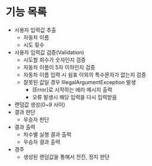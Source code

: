 # 기능 목록

- 사용자 입력값 추출
  - 자동차 이름
  - 시도 횟수
- 사용자 입력값 검증(Validation)
  - 시도할 회수가 숫자인지 검증
  - 자동차 이름이 5자 이하인지 검증
  - 자동차 이름 입력 시 쉼표 이외의 특수문자가 없는지 검증
  - 잘못된 값일 경우 IllegalArgumentException 발생
    - [Error]로 시작하는 에러 메시지 출력
    - 오류 발생시 해당 입력을 다시 입력받음
- 랜덤값 생성(0~9 사이)
- 결과 판단
  - 우승자 판단
- 결과 출력
  - 차수별 실행 결과 출력
  - 우승자 결과 출력
- 경주
  - 생성된 랜덤값을 통해서 전진, 정지 판단